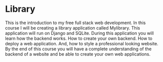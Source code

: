 # Library
This is the introduction to my free full stack web development. In this course I will be creating a library application called Mylibrary. This application will run on Django and SQLite. During this application you will learn how the backend works. How to create your own backend. How to deploy a web application. And, how to style a professional looking website. By the end of this course you will have a complete understanding of the backend of a website and be able to create your own web applications.
